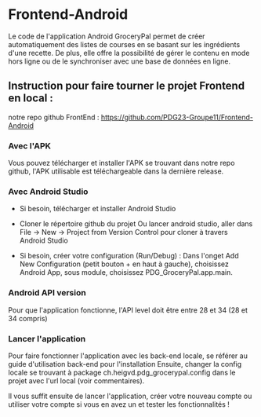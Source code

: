 # Frontend-Android

Le code de l'application Android GroceryPal permet de créer automatiquement des listes de courses en se basant sur les ingrédients d'une recette. 
De plus, elle offre la possibilité de gérer le contenu en mode hors ligne ou de le synchroniser avec une base de données en ligne.

## Instruction pour faire tourner le projet Frontend en local :

notre repo github FrontEnd : https://github.com/PDG23-Groupe11/Frontend-Android

### Avec l'APK

Vous pouvez télécharger et installer l'APK se trouvant dans notre repo github, l'APK utilisable est téléchargeable dans la dernière release.

### Avec Android Studio

- Si besoin, télécharger et installer Android Studio

- Cloner le répertoire github du projet
Ou lancer android studio, aller dans File -> New -> Project from Version Control 
  pour cloner à travers Android Studio


- Si besoin, créer votre configuration (Run/Debug) : Dans l'onget Add New Configuration (petit bouton + en haut à gauche), choisissez
  Android App, sous module, choisissez PDG_GroceryPal.app.main.

### Android API version
Pour que l'application fonctionne, l'API level doit être entre 28 et 34 (28 et 34 compris)

### Lancer l'application
Pour faire fonctionner l'application avec les back-end locale, se référer au guide d'utilisation back-end pour l'installation
Ensuite, changer la config locale se trouvant à package ch.heigvd.pdg_grocerypal.config dans le projet avec l'url local (voir commentaires).

Il vous suffit ensuite de lancer l'application, créer votre nouveau compte ou utiliser votre compte si vous en avez un et tester les fonctionnalités !
